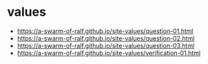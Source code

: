 # values

- https://a-swarm-of-ralf.github.io/site-values/question-01.html
- https://a-swarm-of-ralf.github.io/site-values/question-02.html
- https://a-swarm-of-ralf.github.io/site-values/question-03.html
- https://a-swarm-of-ralf.github.io/site-values/verification-01.html